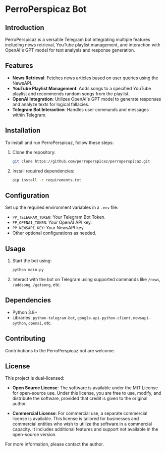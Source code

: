 # PerroPerspicaz Bot

## Introduction
PerroPerspicaz is a versatile Telegram bot integrating multiple features including news retrieval, YouTube playlist management, and interaction with OpenAI's GPT model for text analysis and response generation.

## Features
- **News Retrieval**: Fetches news articles based on user queries using the NewsAPI.
- **YouTube Playlist Management**: Adds songs to a specified YouTube playlist and recommends random songs from the playlist.
- **OpenAI Integration**: Utilizes OpenAI's GPT model to generate responses and analyze texts for logical fallacies.
- **Telegram Bot Interaction**: Handles user commands and messages within Telegram.

## Installation
To install and run PerroPerspicaz, follow these steps:

1. Clone the repository:
   ```bash
   git clone https://github.com/perroperspicaz/perroperspicaz.git
   ```
2. Install required dependencies:
   ```bash
   pip install -r requirements.txt
   ```

## Configuration
Set up the required environment variables in a `.env` file:
- `PP_TELEGRAM_TOKEN`: Your Telegram Bot Token.
- `PP_OPENAI_TOKEN`: Your OpenAI API key.
- `PP_NEWSAPI_KEY`: Your NewsAPI key.
- Other optional configurations as needed.

## Usage
1. Start the bot using:
   ```python
   python main.py
   ```
2. Interact with the bot on Telegram using supported commands like `/news`, `/addsong`, `/getsong`, etc.

## Dependencies
- Python 3.8+
- Libraries: `python-telegram-bot`, `google-api-python-client`, `newsapi-python`, `openai`, etc.

## Contributing
Contributions to the PerroPerspicaz bot are welcome. 

## License

This project is dual-licensed:

- **Open Source License**: The software is available under the MIT License for open-source use. Under this license, you are free to use, modify, and distribute the software, provided that credit is given to the original author.

- **Commercial License**: For commercial use, a separate commercial license is available. This license is tailored for businesses and commercial entities who wish to utilize the software in a commercial capacity. It includes additional features and support not available in the open-source version.

For more information, please contact the author.

